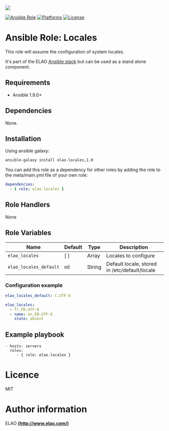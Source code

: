<img src="http://www.elao.com/images/corpo/logo_red_small.png"/>

[![Ansible Role](https://img.shields.io/ansible/role/<skeleton>.svg?style=plastic)](https://galaxy.ansible.com/list#/roles/<skeleton>) [![Platforms](https://img.shields.io/badge/platforms-debian-lightgrey.svg?style=plastic)](#) [![License](http://img.shields.io/:license-mit-lightgrey.svg?style=plastic)](#)

# Ansible Role: Locales

This role will assume the configuration of system locales.

It's part of the ELAO <a href="http://www.manalas.com" target="_blank">Ansible stack</a> but can be used as a stand alone component.

## Requirements

- Ansible 1.9.0+

## Dependencies

None.

## Installation

Using ansible galaxy:

```bash
ansible-galaxy install elao.locales,1.0
```
You can add this role as a dependency for other roles by adding the role to the meta/main.yml file of your own role:

```yaml
dependencies:
  - { role: elao.locales }
```

## Role Handlers

None

## Role Variables

| Name                   | Default  | Type   | Description                                    |
| ---------------------- | -------- | ------ | ---------------------------------------------- |
| `elao_locales`         | [ ]      | Array  | Locales to configure                           |
| `elao_locales_default` | nil      | String | Default locale, stored in /etc/default/locale  |

### Configuration example

```yaml
elao_locales_default: C.UTF-8

elao_locales:
  - fr_FR.UTF-8
  - name: en_EN.UTF-8
    state: absent
```

## Example playbook

    - hosts: servers
      roles:
         - { role: elao.locales }

# Licence

MIT

# Author information

ELAO [**(http://www.elao.com/)**](http://www.elao.com)
